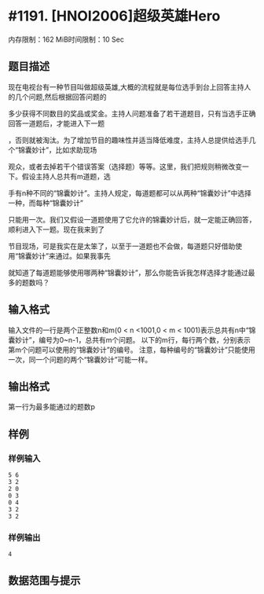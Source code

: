 # #1191. [HNOI2006]超级英雄Hero

内存限制：162 MiB时间限制：10 Sec

## 题目描述

现在电视台有一种节目叫做超级英雄,大概的流程就是每位选手到台上回答主持人的几个问题,然后根据回答问题的

多少获得不同数目的奖品或奖金。主持人问题准备了若干道题目，只有当选手正确回答一道题后，才能进入下一题

，否则就被淘汰。为了增加节目的趣味性并适当降低难度，主持人总提供给选手几个&ldquo;锦囊妙计&rdquo;，比如求助现场

观众，或者去掉若干个错误答案（选择题）等等。这里，我们把规则稍微改变一下。假设主持人总共有m道题，选

手有n种不同的&ldquo;锦囊妙计&rdquo;。主持人规定，每道题都可以从两种&ldquo;锦囊妙计&rdquo;中选择一种，而每种&ldquo;锦囊妙计&rdquo;

只能用一次。我们又假设一道题使用了它允许的锦囊妙计后，就一定能正确回答，顺利进入下一题。现在我来到了

节目现场，可是我实在是太笨了，以至于一道题也不会做，每道题只好借助使用&ldquo;锦囊妙计&rdquo;来通过。如果我事先

就知道了每道题能够使用哪两种&ldquo;锦囊妙计&rdquo;，那么你能告诉我怎样选择才能通过最多的题数吗？

## 输入格式

输入文件的一行是两个正整数n和m(0 < n <1001,0 < m < 1001)表示总共有n中&ldquo;锦囊妙计&rdquo;，编号为0~n-1，总共有m个问题。
以下的m行，每行两个数，分别表示第m个问题可以使用的&ldquo;锦囊妙计&rdquo;的编号。
注意，每种编号的&ldquo;锦囊妙计&rdquo;只能使用一次，同一个问题的两个&ldquo;锦囊妙计&rdquo;可能一样。

## 输出格式

第一行为最多能通过的题数p

## 样例

### 样例输入

    
    5 6 
    3 2
    2 0 
    0 3 
    0 4
    3 2
    3 2
    

### 样例输出

    
    4
    

## 数据范围与提示
